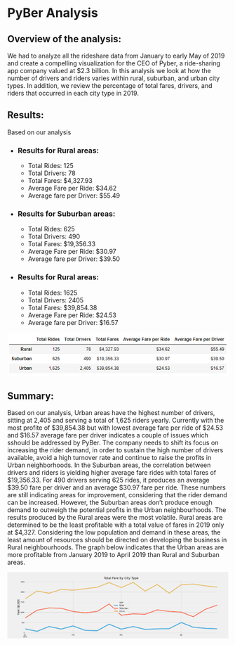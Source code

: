 # PyBer Analysis
## Overview of the analysis:
We had to analyze all the rideshare data from January to early May of 2019 and create a compelling visualization for the CEO  of Pyber, a ride-sharing app company valued at $2.3 billion. In this analysis we look at how the number of drivers and riders varies within rural, suburban, and urban city types. In addition, we review the percentage of total fares, drivers, and riders that occurred in each city type in 2019.
## Results:
Based on our analysis
- ### Results for Rural areas:
    - Total Rides: 125
    - Total Drivers: 78 
    - Total Fares: $4,327.93
    - Average Fare per Ride: $34.62
    - Average fare per Driver: $55.49
- ### Results for Suburban areas:
    - Total Rides: 625
    - Total Drivers: 490 
    - Total Fares: $19,356.33
    - Average Fare per Ride: $30.97
    - Average fare per Driver: $39.50
- ### Results for Rural areas:
    - Total Rides: 1625
    - Total Drivers: 2405 
    - Total Fares: $39,854.38
    - Average Fare per Ride: $24.53
    - Average fare per Driver: $16.57

![totalfares](analysis/pybersummary.png)


## Summary:
 Based on our analysis, Urban areas have the highest number of drivers, sitting at 2,405 and serving a total of 1,625 riders yearly. Currently with the most profite of $39,854.38 but with lowest average fare per ride of $24.53 and $16.57 average fare per driver indicates a couple of issues which sshould be addressed by PyBer. The company needs to shift its focus on increasing the rider demand, in order to sustain the high number of drivers available, avoid a high turnover rate and continue to raise the profits in Urban neighborhoods. In the Suburban areas, the correlation between drivers and riders is yielding  higher average fare rides with total fares of $19,356.33. For 490 drivers serving 625 rides, it produces an average $39.50 fare per driver and an average $30.97 fare per ride. These numbers are still indicating areas for improvement, considering that the rider demand can be increased. However, the Suburban areas don’t produce enough demand to outweigh the potential profits in the Urban neighbourhoods. The results produced by the Rural areas were the most volatile. Rural areas are determined to be the least profitable with a total value of fares in 2019 only at $4,327. Considering the low population and demand in these areas, the least amount of resources should be directed on developing the business in Rural neighbourhoods. The graph below indicates that the Urban areas are more profitable from January 2019 to April 2019 than Rural and Suburban areas. 

![PyBer_fare_summary](analysis/PyBer_fare_summary.png)
